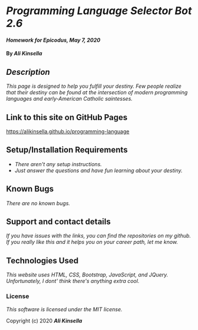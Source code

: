 # _Programming Language Selector Bot 2.6_

#### _Homework for Epicodus, May 7, 2020_

#### By _**Ali Kinsella**_

## _Description_

_This page is designed to help you fulfill your destiny. Few people realize that their destiny can be found at the intersection of modern programming languages and early-American Catholic saintesses._

## Link to this site on GitHub Pages

https://alikinsella.github.io/programming-language

## Setup/Installation Requirements

* _There aren't any setup instructions._
* _Just answer the questions and have fun learning about your destiny._

## Known Bugs

_There are no known bugs._

## Support and contact details

_If you have issues with the links, you can find the repositories on my github. If you really like this and it helps you on your career path, let me know._

## Technologies Used

_This website uses HTML, CSS, Bootstrap, JavaScript, and JQuery. Unfortunately, I dont' think there's anything extra cool._

### License

*This software is licensed under the MIT license.*

Copyright (c) 2020 **_Ali Kinsella_**